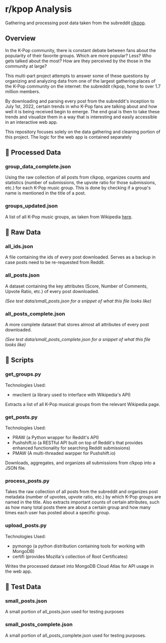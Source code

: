 # r/kpop Analysis

Gathering and processing post data taken from the subreddit [r/kpop](https://www.reddit.com/r/kpop/).

## Overview

In the K-Pop community, there is constant debate between fans about the popularity of their favorite groups. Which are more popular? Less? Who gets talked about the most? How are they perceived by the those in the community at large?

This multi-part project attempts to answer some of these questions by organizing and analyzing data from one of the largest gathering places of the K-Pop community on the internet: the subreddit r/kpop, home to over 1.7 million members.

By downloading and parsing every post from the subreddit's inception to July 1st, 2022, certain trends in who K-Pop fans are talking about and how well it is being received begin to emerge. The end goal is then to take these trends and visualize them in a way that is interesting and easily accessible in an interactive web app.

This repository focuses solely on the data gathering and cleaning portion of this project. The logic for the web app is contained separately

## 📁 Processed Data

### group_data_complete.json
Using the raw collection of all posts from r/kpop, organizes counts and statistics (number of submissions, the upvote ratio for those submissions, etc.) for each K-Pop music group. This is done by checking if a group's name is mentioned in the title of a post.

### groups_updated.json
A list of all K-Pop music groups, as taken from Wikipedia [here](https://en.wikipedia.org/wiki/Category:K-pop_music_groups).

## 📁 Raw Data
### all_ids.json
A file containing the ids of every post downloaded. Serves as a backup in case posts need to be re-requested from Reddit.

### all_posts.json

A dataset containing the key attributes (Score, Number of Comments, Upvote Ratio, etc.) of every post downloaded.

_(See test data/small_posts.json for a snippet of what this file looks like)_

### all_posts_complete.json
A more complete dataset that stores almost all attributes of every post downloaded.

_(See test data/small_posts_complete.json for a snippet of what this file looks like)_

## 📁 Scripts
### get_groups.py
Technologies Used: 
- mwclient (a library used to interface with Wikipedia's API)

Extracts a list of all K-Pop musical groups from the relevant Wikipedia page.

### get_posts.py
Technologies Used:
- PRAW (a Python wrapper for Reddit's API)
- Pushshift.io (a RESTful API built on top of Reddit's that provides enhanced functionality for searching Reddit submissions)
- PMAW (A multi-threaded warpper for Pushshift.io)

Downloads, aggregates, and organizes all submissions from r/kpop into a JSON file.

### process_posts.py

Takes the raw collection of all posts from the subreddit and organizes post metadata (number of upvotes, upvote ratio, etc.) by which K-Pop groups are named in the title. Also extracts important counts of certain attributes, such as how many total posts there are about a certain group and how many times each user has posted about a specific group.

### upload_posts.py
Technologies Used:
- pymongo (a python distribution containing tools for working with MongoDB)
- certifi (provides Mozilla's collection of Root Certificates)

Writes the processed dataset into MongoDB Cloud Atlas for API usage in the web app.

## 📁 Test Data

### small_posts.json
A small portion of all_posts.json used for testing purposes

### small_posts_complete.json
A small portion of all_posts_complete.json used for testing purposes.




